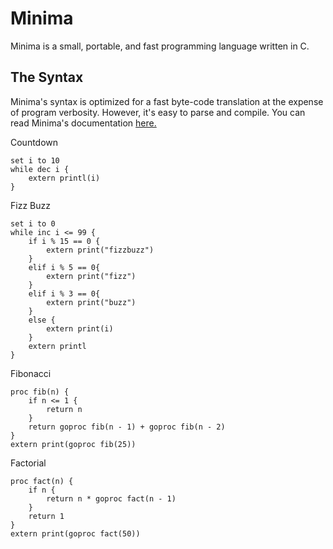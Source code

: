 # Minima
Minima is a small, portable, and fast programming language written in C.

## The Syntax
Minima's syntax is optimized for a fast byte-code translation at the expense of program verbosity. However, it's easy to parse and compile. You can read Minima's documentation [here.](https://github.com/TheRealMichaelWang/minima/wiki)

Countdown
```
set i to 10
while dec i {
	extern printl(i)
}
```

Fizz Buzz
```
set i to 0
while inc i <= 99 {
	if i % 15 == 0 {
		extern print("fizzbuzz")
	}
	elif i % 5 == 0{
		extern print("fizz")
	}
	elif i % 3 == 0{
		extern print("buzz")
	}
	else {
		extern print(i)
	}
	extern printl
}
```

Fibonacci
```
proc fib(n) {
	if n <= 1 {
		return n
	}
	return goproc fib(n - 1) + goproc fib(n - 2)
}
extern print(goproc fib(25))
```

Factorial
```
proc fact(n) {
	if n {
		return n * goproc fact(n - 1)
	}
	return 1
}
extern print(goproc fact(50))
```
